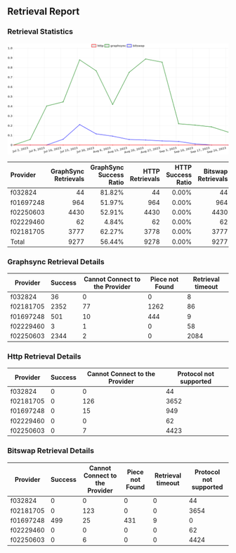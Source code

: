 ## Retrieval Report
### Retrieval Statistics
<img src="https://raw.githubusercontent.com/data-preservation-programs/filplus-checker-assets/main/filecoin-project/filecoin-plus-large-datasets/issues/2040/1695864966544.png"/>

| Provider  | GraphSync Retrievals | GraphSync Success Ratio | HTTP Retrievals | HTTP Success Ratio | Bitswap Retrievals | Bitswap Success Ratio |
| :-------- | -------------------: | ----------------------: | --------------: | -----------------: | -----------------: | --------------------: |
| f032824   |                   44 |                  81.82% |              44 |              0.00% |                 44 |                 0.00% |
| f01697248 |                  964 |                  51.97% |             964 |              0.00% |                964 |                51.76% |
| f02250603 |                 4430 |                  52.91% |            4430 |              0.00% |               4430 |                 0.00% |
| f02229460 |                   62 |                   4.84% |              62 |              0.00% |                 62 |                 0.00% |
| f02181705 |                 3777 |                  62.27% |            3778 |              0.00% |               3777 |                 0.00% |
| Total     |                 9277 |                  56.44% |            9278 |              0.00% |               9277 |                 5.38% |

### Graphsync Retrieval Details
| Provider  | Success | Cannot Connect to the Provider | Piece not Found | Retrieval timeout |
| --------- | ------- | ------------------------------ | --------------- | ----------------- |
| f032824   | 36      | 0                              | 0               | 8                 |
| f02181705 | 2352    | 77                             | 1262            | 86                |
| f01697248 | 501     | 10                             | 444             | 9                 |
| f02229460 | 3       | 1                              | 0               | 58                |
| f02250603 | 2344    | 2                              | 0               | 2084              |

### Http Retrieval Details
| Provider  | Success | Cannot Connect to the Provider | Protocol not supported |
| --------- | ------- | ------------------------------ | ---------------------- |
| f032824   | 0       | 0                              | 44                     |
| f02181705 | 0       | 126                            | 3652                   |
| f01697248 | 0       | 15                             | 949                    |
| f02229460 | 0       | 0                              | 62                     |
| f02250603 | 0       | 7                              | 4423                   |

### Bitswap Retrieval Details
| Provider  | Success | Cannot Connect to the Provider | Piece not Found | Retrieval timeout | Protocol not supported |
| --------- | ------- | ------------------------------ | --------------- | ----------------- | ---------------------- |
| f032824   | 0       | 0                              | 0               | 0                 | 44                     |
| f02181705 | 0       | 123                            | 0               | 0                 | 3654                   |
| f01697248 | 499     | 25                             | 431             | 9                 | 0                      |
| f02229460 | 0       | 0                              | 0               | 0                 | 62                     |
| f02250603 | 0       | 6                              | 0               | 0                 | 4424                   |
